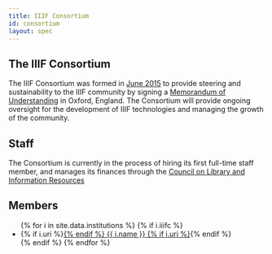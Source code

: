 ```yaml
---
title: IIIF Consortium
id: consortium
layout: spec
---
```


## The IIIF Consortium

The IIIF Consortium was formed in [June 2015][news] to provide steering and sustainability to the IIIF community by signing a [Memorandum of Understanding][mou] in Oxford, England.  The Consortium will provide ongoing oversight for the development of IIIF technologies and managing the growth of the community.

## Staff

The Consortium is currently in the process of hiring its first full-time staff member, and manages its finances through the [Council on Library and Information Resources][clir]

## Members

<ul>
{% for i in site.data.institutions %}
    {% if i.iiifc %}
  <li>
      {% if i.uri %}<a href="{{ i.uri }}">{% endif %}
        {{ i.name }}
      {% if i.uri %}</a>{% endif %}
  </li>
    {% endif %}
{% endfor %}
</ul>

[mou]: /community/consortium/mou/
[news]: /news/2015/06/17/iiif-consortium/
[clir]: http://clir.org/